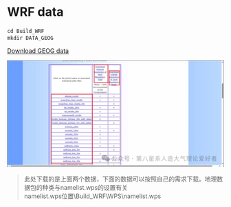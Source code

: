 
# WRF data

```shell
cd Build_WRF
mkdir DATA_GEOG
```

[Download GEOG data](https://www2.mmm.ucar.edu/wrf/users/download/get_sources_wps_geog.html)

![](./pics/WRF_data-1722411001161.png)

> 此处下载的是上面两个数据，下面的数据可以按照自己的需求下载。地理数据包的种类与namelist.wps的设置有关 \
> namelist.wps位置\Build_WRF\WPS\namelist.wps



```shell
